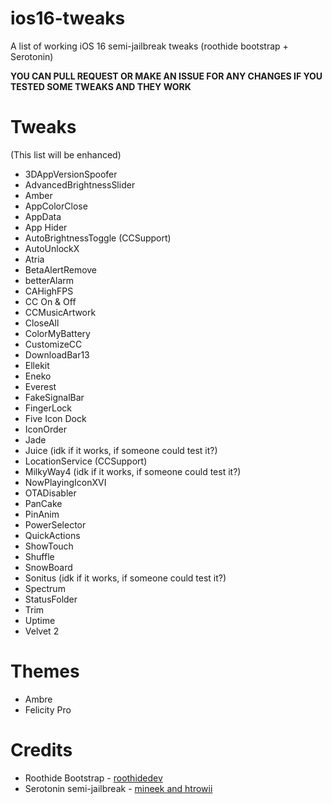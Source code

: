 # ios16-tweaks
A list of working iOS 16 semi-jailbreak tweaks (roothide bootstrap + Serotonin)

**YOU CAN PULL REQUEST OR MAKE AN ISSUE FOR ANY CHANGES IF YOU TESTED SOME TWEAKS AND THEY WORK**
# Tweaks
(This list will be enhanced)
- 3DAppVersionSpoofer
- AdvancedBrightnessSlider
- Amber
- AppColorClose
- AppData
- App Hider
- AutoBrightnessToggle (CCSupport)
- AutoUnlockX
- Atria
- BetaAlertRemove
- betterAlarm
- CAHighFPS
- CC On & Off
- CCMusicArtwork
- CloseAll
- ColorMyBattery
- CustomizeCC
- DownloadBar13
- Ellekit
- Eneko
- Everest
- FakeSignalBar
- FingerLock
- Five Icon Dock
- IconOrder
- Jade
- Juice (idk if it works, if someone could test it?)
- LocationService (CCSupport)
- MilkyWay4 (idk if it works, if someone could test it?)
- NowPlayingIconXVI
- OTADisabler
- PanCake
- PinAnim
- PowerSelector
- QuickActions
- ShowTouch
- Shuffle
- SnowBoard
- Sonitus (idk if it works, if someone could test it?)
- Spectrum
- StatusFolder
- Trim
- Uptime
- Velvet 2
# Themes
- Ambre
- Felicity Pro
# Credits
- Roothide Bootstrap - [roothidedev](https://github.com/roothide/Bootstrap)
- Serotonin semi-jailbreak - [mineek and htrowii](https://github.com/mineek/Serotonin)
